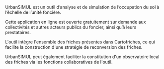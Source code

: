 UrbanSIMUL est un outil d’analyse et de simulation de l’occupation du sol à l’échelle de l’unité foncière.

Cette application en ligne est ouverte gratuitement sur demande aux collectivités et autres acteurs publics du foncier, ainsi qu’à leurs prestataires.

L'outil intègre l'ensemble des friches présentes dans Cartofriches, ce qui facilite la construction d'une stratégie de reconversion des friches.

UrbanSIMUL peut également faciliter la constitution d'un observatoire local des friches via les fonctions collaboratives de l'outil.